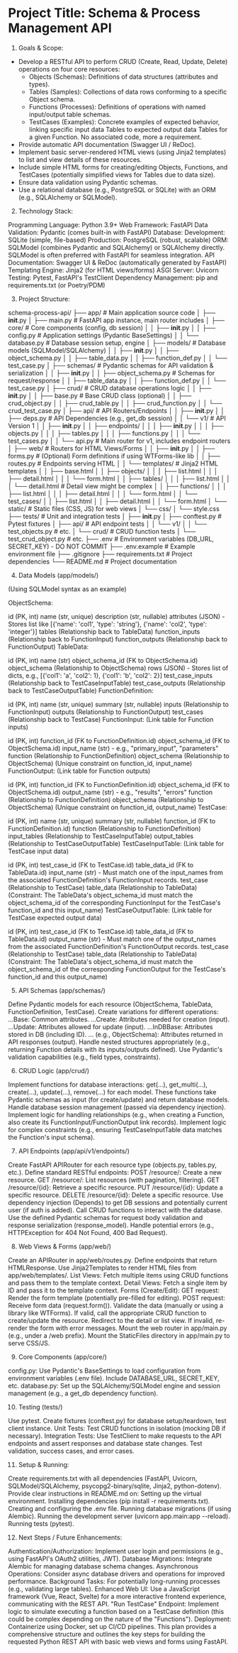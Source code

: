 
# Project Title: Schema & Process Management API

1. Goals & Scope:

- Develop a RESTful API to perform CRUD (Create, Read, Update, Delete) operations on four core resources:
    - Objects (Schemas): Definitions of data structures (attributes and types).
    - Tables (Samples): Collections of data rows conforming to a specific Object schema.
    - Functions (Processes): Definitions of operations with named input/output table schemas.
    - TestCases (Examples): Concrete examples of expected behavior, linking specific input data Tables to expected output data Tables for a given Function. No associated code, more a requirement.
- Provide automatic API documentation (Swagger UI / ReDoc).
- Implement basic server-rendered HTML views (using Jinja2 templates) to list and view details of these resources.
- Include simple HTML forms for creating/editing Objects, Functions, and TestCases (potentially simplified views for Tables due to data size).
- Ensure data validation using Pydantic schemas.
- Use a relational database (e.g., PostgreSQL or SQLite) with an ORM (e.g., SQLAlchemy or SQLModel).

2. Technology Stack:

Programming Language: Python 3.9+
Web Framework: FastAPI
Data Validation: Pydantic (comes built-in with FastAPI)
Database:
Development: SQLite (simple, file-based)
Production: PostgreSQL (robust, scalable)
ORM: SQLModel (combines Pydantic and SQLAlchemy) or SQLAlchemy directly. SQLModel is often preferred with FastAPI for seamless integration.
API Documentation: Swagger UI & ReDoc (automatically generated by FastAPI)
Templating Engine: Jinja2 (for HTML views/forms)
ASGI Server: Uvicorn
Testing: Pytest, FastAPI's TestClient
Dependency Management: pip and requirements.txt (or Poetry/PDM)

3. Project Structure:

schema-process-api/
├── app/                     # Main application source code
│   ├── __init__.py
│   ├── main.py              # FastAPI app instance, main router includes
│   ├── core/                # Core components (config, db session)
│   │   ├── __init__.py
│   │   ├── config.py        # Application settings (Pydantic BaseSettings)
│   │   └── database.py      # Database session setup, engine
│   ├── models/              # Database models (SQLModel/SQLAlchemy)
│   │   ├── __init__.py
│   │   ├── object_schema.py
│   │   ├── table_data.py
│   │   ├── function_def.py
│   │   └── test_case.py
│   ├── schemas/             # Pydantic schemas for API validation & serialization
│   │   ├── __init__.py
│   │   ├── object_schema.py # Schemas for request/response
│   │   ├── table_data.py
│   │   ├── function_def.py
│   │   └── test_case.py
│   ├── crud/                # CRUD database operations logic
│   │   ├── __init__.py
│   │   ├── base.py          # Base CRUD class (optional)
│   │   ├── crud_object.py
│   │   ├── crud_table.py
│   │   ├── crud_function.py
│   │   └── crud_test_case.py
│   ├── api/                 # API Routers/Endpoints
│   │   ├── __init__.py
│   │   ├── deps.py          # API Dependencies (e.g., get_db session)
│   │   └── v1/              # API Version 1
│   │       ├── __init__.py
│   │       ├── endpoints/
│   │       │   ├── __init__.py
│   │       │   ├── objects.py
│   │       │   ├── tables.py
│   │       │   ├── functions.py
│   │       │   └── test_cases.py
│   │       └── api.py       # Main router for v1, includes endpoint routers
│   ├── web/                 # Routers for HTML Views/Forms
│   │   ├── __init__.py
│   │   ├── forms.py         # (Optional) Form definitions if using WTForms-like lib
│   │   ├── routes.py        # Endpoints serving HTML
│   │   └── templates/       # Jinja2 HTML templates
│   │       ├── base.html
│   │       ├── objects/
│   │       │   ├── list.html
│   │       │   ├── detail.html
│   │       │   └── form.html
│   │       ├── tables/
│   │       │   ├── list.html
│   │       │   └── detail.html # Detail view might be complex
│   │       ├── functions/
│   │       │   ├── list.html
│   │       │   ├── detail.html
│   │       │   └── form.html
│   │       └── test_cases/
│   │           ├── list.html
│   │           ├── detail.html
│   │           └── form.html
│   └── static/              # Static files (CSS, JS) for web views
│       └── css/
│           └── style.css
├── tests/                   # Unit and integration tests
│   ├── __init__.py
│   ├── conftest.py          # Pytest fixtures
│   ├── api/                 # API endpoint tests
│   │   └── v1/
│   │       └── test_objects.py # etc.
│   └── crud/                # CRUD function tests
│       └── test_crud_object.py # etc.
├── .env                     # Environment variables (DB_URL, SECRET_KEY) - DO NOT COMMIT
├── .env.example             # Example environment file
├── .gitignore
├── requirements.txt         # Project dependencies
└── README.md                # Project documentation

4. Data Models (app/models/)

(Using SQLModel syntax as an example)

ObjectSchema:

id (PK, int)
name (str, unique)
description (str, nullable)
attributes (JSON) - Stores list like [{'name': 'col1', 'type': 'string'}, {'name': 'col2', 'type': 'integer'}]
tables (Relationship back to TableData)
function_inputs (Relationship back to FunctionInput)
function_outputs (Relationship back to FunctionOutput)
TableData:

id (PK, int)
name (str)
object_schema_id (FK to ObjectSchema.id)
object_schema (Relationship to ObjectSchema)
rows (JSON) - Stores list of dicts, e.g., [{'col1': 'a', 'col2': 1}, {'col1': 'b', 'col2': 2}]
test_case_inputs (Relationship back to TestCaseInputTable)
test_case_outputs (Relationship back to TestCaseOutputTable)
FunctionDefinition:

id (PK, int)
name (str, unique)
summary (str, nullable)
inputs (Relationship to FunctionInput)
outputs (Relationship to FunctionOutput)
test_cases (Relationship back to TestCase)
FunctionInput: (Link table for Function inputs)

id (PK, int)
function_id (FK to FunctionDefinition.id)
object_schema_id (FK to ObjectSchema.id)
input_name (str) - e.g., "primary_input", "parameters"
function (Relationship to FunctionDefinition)
object_schema (Relationship to ObjectSchema)
(Unique constraint on function_id, input_name)
FunctionOutput: (Link table for Function outputs)

id (PK, int)
function_id (FK to FunctionDefinition.id)
object_schema_id (FK to ObjectSchema.id)
output_name (str) - e.g., "results", "errors"
function (Relationship to FunctionDefinition)
object_schema (Relationship to ObjectSchema)
(Unique constraint on function_id, output_name)
TestCase:

id (PK, int)
name (str, unique)
summary (str, nullable)
function_id (FK to FunctionDefinition.id)
function (Relationship to FunctionDefinition)
input_tables (Relationship to TestCaseInputTable)
output_tables (Relationship to TestCaseOutputTable)
TestCaseInputTable: (Link table for TestCase input data)

id (PK, int)
test_case_id (FK to TestCase.id)
table_data_id (FK to TableData.id)
input_name (str) - Must match one of the input_names from the associated FunctionDefinition's FunctionInput records.
test_case (Relationship to TestCase)
table_data (Relationship to TableData)
(Constraint: The TableData's object_schema_id must match the object_schema_id of the corresponding FunctionInput for the TestCase's function_id and this input_name)
TestCaseOutputTable: (Link table for TestCase expected output data)

id (PK, int)
test_case_id (FK to TestCase.id)
table_data_id (FK to TableData.id)
output_name (str) - Must match one of the output_names from the associated FunctionDefinition's FunctionOutput records.
test_case (Relationship to TestCase)
table_data (Relationship to TableData)
(Constraint: The TableData's object_schema_id must match the object_schema_id of the corresponding FunctionOutput for the TestCase's function_id and this output_name)

5. API Schemas (app/schemas/)

Define Pydantic models for each resource (ObjectSchema, TableData, FunctionDefinition, TestCase).
Create variations for different operations:
...Base: Common attributes.
...Create: Attributes needed for creation (input).
...Update: Attributes allowed for update (input).
...InDBBase: Attributes stored in DB (including ID).
... (e.g., ObjectSchema): Attributes returned in API responses (output).
Handle nested structures appropriately (e.g., returning Function details with its inputs/outputs defined).
Use Pydantic's validation capabilities (e.g., field types, constraints).

6. CRUD Logic (app/crud/)

Implement functions for database interactions:
get(...), get_multi(...), create(...), update(...), remove(...) for each model.
These functions take Pydantic schemas as input (for create/update) and return database models.
Handle database session management (passed via dependency injection).
Implement logic for handling relationships (e.g., when creating a Function, also create its FunctionInput/FunctionOutput link records).
Implement logic for complex constraints (e.g., ensuring TestCaseInputTable data matches the Function's input schema).

7. API Endpoints (app/api/v1/endpoints/)

Create FastAPI APIRouter for each resource type (objects.py, tables.py, etc.).
Define standard RESTful endpoints:
POST /resource/: Create a new resource.
GET /resource/: List resources (with pagination, filtering).
GET /resource/{id}: Retrieve a specific resource.
PUT /resource/{id}: Update a specific resource.
DELETE /resource/{id}: Delete a specific resource.
Use dependency injection (Depends) to get DB sessions and potentially current user (if auth is added).
Call CRUD functions to interact with the database.
Use the defined Pydantic schemas for request body validation and response serialization (response_model).
Handle potential errors (e.g., HTTPException for 404 Not Found, 400 Bad Request).

8. Web Views & Forms (app/web/)

Create an APIRouter in app/web/routes.py.
Define endpoints that return HTMLResponse.
Use Jinja2Templates to render HTML files from app/web/templates/.
List Views: Fetch multiple items using CRUD functions and pass them to the template context.
Detail Views: Fetch a single item by ID and pass it to the template context.
Forms (Create/Edit):
GET request: Render the form template (potentially pre-filled for editing).
POST request:
Receive form data (request.form()).
Validate the data (manually or using a library like WTForms).
If valid, call the appropriate CRUD function to create/update the resource.
Redirect to the detail or list view.
If invalid, re-render the form with error messages.
Mount the web router in app/main.py (e.g., under a /web prefix).
Mount the StaticFiles directory in app/main.py to serve CSS/JS.

9. Core Components (app/core/)

config.py: Use Pydantic's BaseSettings to load configuration from environment variables (.env file). Include DATABASE_URL, SECRET_KEY, etc.
database.py: Set up the SQLAlchemy/SQLModel engine and session management (e.g., a get_db dependency function).

10. Testing (tests/)

Use pytest.
Create fixtures (conftest.py) for database setup/teardown, test client instance.
Unit Tests: Test CRUD functions in isolation (mocking DB if necessary).
Integration Tests: Use TestClient to make requests to the API endpoints and assert responses and database state changes. Test validation, success cases, and error cases.

11. Setup & Running:

Create requirements.txt with all dependencies (FastAPI, Uvicorn, SQLModel/SQLAlchemy, psycopg2-binary/sqlite, Jinja2, python-dotenv).
Provide clear instructions in README.md on:
Setting up the virtual environment.
Installing dependencies (pip install -r requirements.txt).
Creating and configuring the .env file.
Running database migrations (if using Alembic).
Running the development server (uvicorn app.main:app --reload).
Running tests (pytest).

12. Next Steps / Future Enhancements:

Authentication/Authorization: Implement user login and permissions (e.g., using FastAPI's OAuth2 utilities, JWT).
Database Migrations: Integrate Alembic for managing database schema changes.
Asynchronous Operations: Consider async database drivers and operations for improved performance.
Background Tasks: For potentially long-running processes (e.g., validating large tables).
Enhanced Web UI: Use a JavaScript framework (Vue, React, Svelte) for a more interactive frontend experience, communicating with the REST API.
"Run TestCase" Endpoint: Implement logic to simulate executing a function based on a TestCase definition (this could be complex depending on the nature of the "Functions").
Deployment: Containerize using Docker, set up CI/CD pipelines.
This plan provides a comprehensive structure and outlines the key steps for building the requested Python REST API with basic web views and forms using FastAPI.
